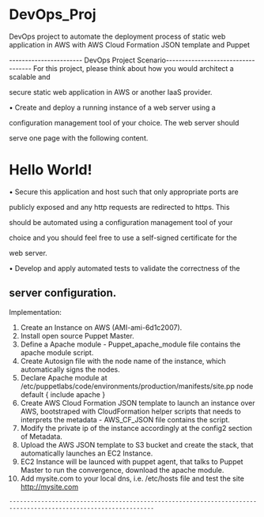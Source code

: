 # DevOps_Proj
DevOps project to automate the deployment process of  static web application in AWS with AWS Cloud Formation JSON template and Puppet

----------------------- DevOps Project Scenario-----------------------------------
For this project, please think about how you would architect a scalable and

secure static web application in AWS or another IaaS provider.

• Create and deploy a running instance of a web server using a

configuration management tool of your choice. The web server should

serve one page with the following content.

<html>

<head>

<title>Hello World</title>

</head>

<body>

<h1>Hello World!</h1>

</body>

</html>

• Secure this application and host such that only appropriate ports are

publicly exposed and any http requests are redirected to https. This

should be automated using a configuration management tool of your

choice and you should feel free to use a self-signed certificate for the

web server.

• Develop and apply automated tests to validate the correctness of the

server configuration.
---------------------------------------------------------------------------------------------------------------
Implementation:
1. Create an Instance on AWS (AMI-ami-6d1c2007).
2. Install open source Puppet Master.
3. Define a Apache module - Puppet_apache_module file contains the apache module script.
4. Create Autosign file with the node name of the instance, which automatically signs the nodes.
5. Declare Apache module at /etc/puppetlabs/code/environments/production/manifests/site.pp
node default {
	include apache
}
6. Create AWS Cloud Formation JSON template to launch an instance over AWS, bootstraped with CloudFormation helper scripts that needs to interprets the metadata - AWS_CF_JSON file contains the script.
7. Modify the private ip of the instance accordingly at the config2 section of Metadata.
7. Upload the AWS JSON template to S3 bucket and create the stack, that automatically launches an EC2 Instance.
8. EC2 Instance will be launced with puppet agent, that talks to Puppet Master to run the convergence, download the apache module.
9. Add mysite.com to your local dns, i.e. /etc/hosts file and test the site http://mysite.com

~~~~~~~~~~~~~~END~~~~~~~~~~~~~~~~~~~~~~
---------------------------------------------------------------------------------------------------------------
